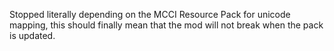 Stopped literally depending on the MCCI Resource Pack for unicode mapping, this should finally mean that the mod will not break when the pack is updated. 
